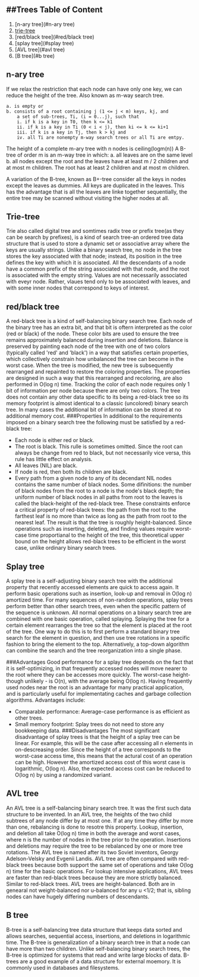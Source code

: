 ##Trees
Table of Content
-----------------
1. [n-ary tree](#n-ary tree)
1. [trie-tree](#trie-tree)
1. [red/black tree](#red/black tree)
1. [splay tree](#splay tree)
1. [AVL tree](#avl tree)
1. [B tree](#b tree)

n-ary tree
----------
If we relax the restriction that each node can have only one key, we can reduce the height of the tree. Also known as m-way search tree.
```
a. is empty or 
b. consists of a root containing j (1 <= j < m) keys, kj, and
	a set of sub-trees, Ti, (i = 0...j), such that
	i. if k is a key in T0, then k <= k1
	ii. if k is a key in Ti (0 < i < j), then ki <= k <= ki+1
	iii. if k is a key in Tj, then k > kj and 
	iv. all Ti are nonempty m-way search trees or all Ti are emtpy.
```
The height of a complete m-ary tree with n nodes is ceiling(logm(n))
A B-tree of order m is an m-way tree in which:
a. all leaves are on the same level
b. all nodes except the root and the leaves have at least  m / 2 children and at most m children. The root has at least 2 children and at most m children.

A variation of the B-tree, known as B+-tree consider all the keys in nodes except the leaves as dummies. All keys are duplicated in the leaves. This has the advantage that is all the leaves are linke together sequentially, the entire tree may be scanned without visiting the higher nodes at all.

Trie-tree
---------
Trie also called digital tree and somtimes radix tree or prefix tree(as they can be search by prefixes), is a kind of search tree-an ordered tree data structure that is used to store a dynamic set or associative array where the keys are usually strings. Unlike a binary search tree, no node in the tree stores the key associated with that node; instead, its position in the tree defines the key with which it is associated. All the descendants of a node have a common prefix of the string associated with that node, and the root is associated with the empty string. Values are not necessarily associated with eveyr node. Rather, vlaues tend only to be associated with leaves, and with some inner nodes that correspond to keys of interest.

red/black tree
--------------
A red-black tree is a kind of self-balancing binary search tree. Each node of the binary tree has an extra bit, and that bit is oftern interpreted as the color (red or black) of the node. These color bits are used to ensure the tree remains approximately balanced during insertion and deletions.
Balance is preserved by painting each node of the tree with one of two colors (typically called 'red' and 'black') in a way that satisfies certain properties, which collectively constrain how unbalanced the tree can become in the worst case. When the tree is modified, the new tree is subsequently rearranged and repainted to restore the coloring properties. The properties are designed in such a way that this rearranged and recoloring, are also performed in O(log n) time.
Tracking the color of each node requires only 1 bit of information per node because there are only two colors. The tree does not contain any other data specific to its being a red-black tree so its memory footprint is almost identical to  a classic (uncolored) binary search tree. In many cases the additional bit of information can be stored at no additional memory cost.
###Properties
In additional to the requirements imposed on a binary search tree the following must be satisfied by a red-black tree:
* Each node is either red or black.
* The root is black. This rulle is sometimes omitted. Since the root can always be change from red to black, but not necessarily vice versa, this rule has little effect on analysis.
* All leaves (NIL) are black.
* If node is red, then both its children are black.
* Every path from a given node to any of its decendant NIL nodes contains the same number of black nodes. Some difinitions: the number of black nodes from the root to a node is the node's black depth; the uniform number of black nodes in all paths from root to the leaves is called the black-height of the red-black tree.
These constraints enforce a critical property of red-black trees: the path from the root to the farthest leaf is no more than twice as long as the path from root to the nearest leaf. The result is that the tree is roughly height-balanced. Since operations such as inserting, deleting, and finding values require worst-case time proportianal to the height of the tree, this theoretical upper bound on the height allows red-black trees to be efficient in the worst case, unlike ordinary binary search trees.

Splay tree
----------
A splay tree is a self-adjusting binary search tree with the additional property that recently accessed elements are quick to access again. It perform basic operations such as insertion, look-up and removal in O(log n) amortized time. For many sequences of non-random operations, splay trees perform better than other search trees, even when the specific pattern of the sequence is unknown.
All normal operations on a binary search tree are combined with one basic operation, called splaying. Splaying the tree for a certain element rearranges the tree so that the element is placed at the root of the tree. One way to do this is to first perform a standard binary tree search for the element in question, and then use tree rotations in a specific fashion to bring the element to the top. Alternatively, a top-down algorithm can combine the search and the tree reorganization into a single phase.

###Advantages
Good performance for a splay tree depends on the fact that it is self-optimizing, in that frequently accessed nodes will move nearer to the root where they can be accesses more quickly. The worst-case height-though unlikely - is O(n), with the average being O(log n). Having frequently used nodes near the root is an advantage for many practical application, and is particularly useful for implementating caches and garbage collection algorithms.
Advantages include:
* Comparable performance: Average-case performance is as efficient as other trees.
* Small memory footprint: Splay trees do not need to store any bookkeeping data.
###Disadvantages
The most significant disadvantage of splay trees is that the height of a splay tree can be linear. For example, this will be the case after accessing all n elements in on-descreasing order. Since the height of a tree corresponds to the worst-case access time, this means that the actural cost of an operation can be high. However the amortized access cost of this worst case is logarithmic, O(log n). Also, the expected access cost can be reduced to O(log n) by using a randomized variant.

AVL tree
--------
An AVL tree is a self-balancing binary search tree. It was the first such data structure to be invented. In an AVL tree, the heights of the two child subtrees of any node differ by at most one. If at any time they differ by more than one, rebalancing is done to resotre this property. Lookup, insertion, and deletion all take O(log n) time in both the average and worst cases, where n is the number of nodes in the tree prior to the operation. Insertions and deletions may require the tree to be rebalanced by one or more tree rotations.
The AVL tree is named after its two Soviet inventors, Georgy Adelson-Velsky and Evgenii Landis.
AVL tree are often compared with red-black trees because both support the same set of operations and take O(log n) time for the basic operations. For lookup intensive applications, AVL trees are faster than red-black trees because they are more strictly balanced. Similar to red-black trees. AVL trees are height-balanced. Both are in genearal not weight-balanced nor u-balanced for any u <1/2; that is, sibling nodes can have hugely differing numbers of descendants.

B tree
------
B-tree is a self-balancing tree data structure that keeps data sorted and allows searches, sequential access, insertions, and deletions in logarithmic time. The B-tree is generalization of a binary search tree in that a node can have more than two children. Unlike self-balancing binary search trees, the B-tree is optimized for systems that read and write large blocks of data. B-trees are a good example of a data structure for external moemory. It is commonly used in databases and filesystems.